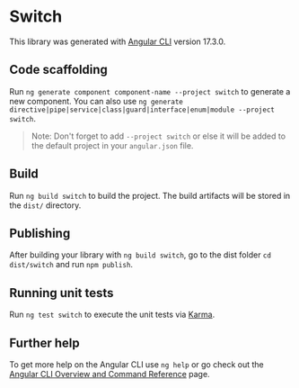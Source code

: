 # Switch

This library was generated with [Angular CLI](https://github.com/angular/angular-cli) version 17.3.0.

## Code scaffolding

Run `ng generate component component-name --project switch` to generate a new component. You can also use `ng generate directive|pipe|service|class|guard|interface|enum|module --project switch`.
> Note: Don't forget to add `--project switch` or else it will be added to the default project in your `angular.json` file. 

## Build

Run `ng build switch` to build the project. The build artifacts will be stored in the `dist/` directory.

## Publishing

After building your library with `ng build switch`, go to the dist folder `cd dist/switch` and run `npm publish`.

## Running unit tests

Run `ng test switch` to execute the unit tests via [Karma](https://karma-runner.github.io).

## Further help

To get more help on the Angular CLI use `ng help` or go check out the [Angular CLI Overview and Command Reference](https://angular.io/cli) page.
